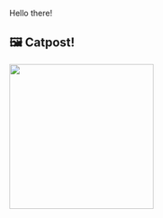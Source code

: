 Hello there!



## 🖼️ Catpost!

<sub>
    <img src="https://cdn2.thecatapi.com/images/44l.jpg" height="256">
</sub>

